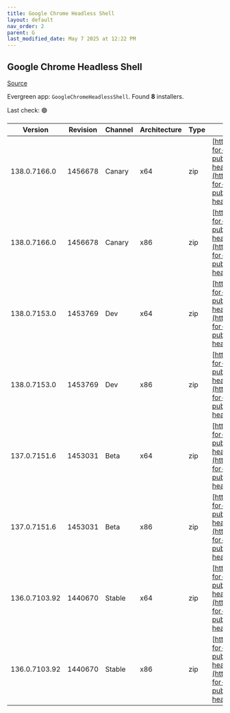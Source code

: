 ```yaml
---
title: Google Chrome Headless Shell
layout: default
nav_order: 2
parent: G
last_modified_date: May 7 2025 at 12:22 PM
---
```


## Google Chrome Headless Shell

[Source](https://googlechromelabs.github.io/chrome-for-testing/)

Evergreen app: `GoogleChromeHeadlessShell`. Found **8** installers.

Last check: 🟢

| Version       | Revision | Channel | Architecture | Type | URI                                                                                                                                                                                                                          |
| ------------- | -------- | ------- | ------------ | ---- | ---------------------------------------------------------------------------------------------------------------------------------------------------------------------------------------------------------------------------- |
| 138.0.7166.0  | 1456678  | Canary  | x64          | zip  | [https://storage.googleapis.com/chrome-for-testing-public/138.0.7166.0/win64/chrome-headless-shell-win64.zip](https://storage.googleapis.com/chrome-for-testing-public/138.0.7166.0/win64/chrome-headless-shell-win64.zip)   |
| 138.0.7166.0  | 1456678  | Canary  | x86          | zip  | [https://storage.googleapis.com/chrome-for-testing-public/138.0.7166.0/win32/chrome-headless-shell-win32.zip](https://storage.googleapis.com/chrome-for-testing-public/138.0.7166.0/win32/chrome-headless-shell-win32.zip)   |
| 138.0.7153.0  | 1453769  | Dev     | x64          | zip  | [https://storage.googleapis.com/chrome-for-testing-public/138.0.7153.0/win64/chrome-headless-shell-win64.zip](https://storage.googleapis.com/chrome-for-testing-public/138.0.7153.0/win64/chrome-headless-shell-win64.zip)   |
| 138.0.7153.0  | 1453769  | Dev     | x86          | zip  | [https://storage.googleapis.com/chrome-for-testing-public/138.0.7153.0/win32/chrome-headless-shell-win32.zip](https://storage.googleapis.com/chrome-for-testing-public/138.0.7153.0/win32/chrome-headless-shell-win32.zip)   |
| 137.0.7151.6  | 1453031  | Beta    | x64          | zip  | [https://storage.googleapis.com/chrome-for-testing-public/137.0.7151.6/win64/chrome-headless-shell-win64.zip](https://storage.googleapis.com/chrome-for-testing-public/137.0.7151.6/win64/chrome-headless-shell-win64.zip)   |
| 137.0.7151.6  | 1453031  | Beta    | x86          | zip  | [https://storage.googleapis.com/chrome-for-testing-public/137.0.7151.6/win32/chrome-headless-shell-win32.zip](https://storage.googleapis.com/chrome-for-testing-public/137.0.7151.6/win32/chrome-headless-shell-win32.zip)   |
| 136.0.7103.92 | 1440670  | Stable  | x64          | zip  | [https://storage.googleapis.com/chrome-for-testing-public/136.0.7103.92/win64/chrome-headless-shell-win64.zip](https://storage.googleapis.com/chrome-for-testing-public/136.0.7103.92/win64/chrome-headless-shell-win64.zip) |
| 136.0.7103.92 | 1440670  | Stable  | x86          | zip  | [https://storage.googleapis.com/chrome-for-testing-public/136.0.7103.92/win32/chrome-headless-shell-win32.zip](https://storage.googleapis.com/chrome-for-testing-public/136.0.7103.92/win32/chrome-headless-shell-win32.zip) |
